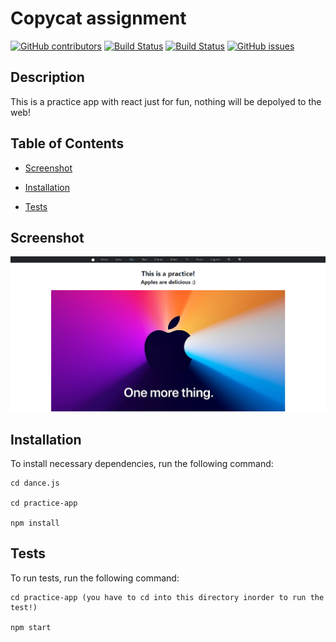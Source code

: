 # Copycat assignment
  [![GitHub contributors](https://img.shields.io/github/contributors/dnsghd49/dance.js.svg)](https://GitHub.com/dnsghd49/dance.js/graphs/contributors/)
  [![Build Status](https://img.shields.io/github/forks/dnsghd49/dance.js.svg)](https://github.com/dnsghd49/dance.js/network/)
  [![Build Status](https://img.shields.io/github/stars/dnsghd49/dance.js.svg)](https://github.com/dnsghd49/dance.js/)
  [![GitHub issues](https://img.shields.io/github/issues/dnsghd49/dance.js.svg)](https://GitHub.com/dnsghd49/dance.js/issues/)


## Description

This is a practice app with react just for fun, nothing will be depolyed to the web!


## Table of Contents 

* [Screenshot](#screenshot)

* [Installation](#installation)

* [Tests](#tests)

## Screenshot

![ScreenShot](https://github.com/dnsghd49/dance.js/blob/main/img/screenshot.png)

## Installation

To install necessary dependencies, run the following command:

```
cd dance.js

cd practice-app

npm install
```

## Tests

To run tests, run the following command:

```
cd practice-app (you have to cd into this directory inorder to run the test!)

npm start
```
